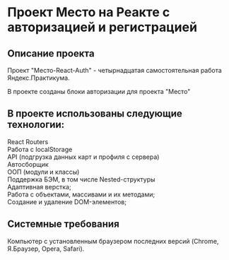 # Проект Место на Реакте с авторизацией и регистрацией

## Описание проекта
Проект "Место-React-Auth" - четырнадцатая самостоятельная работа Яндекс.Практикума.

В проекте созданы блоки авторизации для проекта "Место"

## В проекте использованы следующие технологии:

React Routers</br>
Работа с localStorage</br>
API (подгрузка данных карт и профиля с сервера)</br>
Автосборщик</br>
ООП (модули и классы)</br>
Поддержка БЭМ, в том числе Nested-структуры</br>
Адаптивная верстка;</br>
Работа с объектами, массивами и их методами;</br>
Создание и удаление DOM-элементов;</br>

## Cистемные требования
Компьютер с установленным браузером последних версий (Chrome, Я.Браузер, Opera, Safari).
